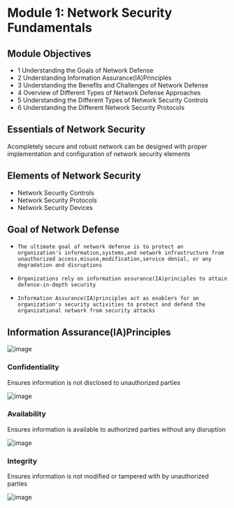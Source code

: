 # Module 1: Network Security Fundamentals

## Module Objectives
- 1 Understanding the Goals of Network Defense
- 2 Understanding Information Assurance(IA)Principles
- 3 Understanding the Benefits and Challenges of Network Defense
- 4 Overview of Different Types of Network Defense Approaches
- 5 Understanding the Different Types of Network Security Controls
- 6 Understanding the Different Network Security Protocols


## Essentials of Network Security

Acompletely secure and robust network can
be designed with proper implementation and
configuration of network security elements
 

## Elements of Network Security
- Network Security Controls
 - Network Security Protocols
 - Network Security Devices

## Goal of Network Defense

-  ` The ultimate goal of network defense is to protect an
  organization's information,systems,and network infrastructure
  from unauthorized access,misuse,modification,service denial,
  or any degradation and disruptions `
  
 -  ` Organizations rely on information assurance(IA)principles to
  attain defense-in-depth security `
  
  - `Information Assurance(IA)principles act as enablers for an
  organization's security activities to protect and defend the
  organizational network from security attacks `
  
 ## Information Assurance(IA)Principles
 
 ![image](https://user-images.githubusercontent.com/58091942/178809470-1d6e6aea-c71f-422e-91d9-4e619289fba7.png)

### Confidentiality
 Ensures information is not
 disclosed to unauthorized
 parties
 
 ![image](https://user-images.githubusercontent.com/58091942/178810163-9cfbdd33-3d50-464d-8e0f-769e5b339dca.png)

 
 ### Availability
  Ensures information is available
  to authorized parties without
  any disruption
  
![image](https://user-images.githubusercontent.com/58091942/178810291-04584d1b-6a82-446e-bd0e-0009bd54edc7.png)

### Integrity
Ensures information is not
modified or tampered with
by unauthorized parties

![image](https://user-images.githubusercontent.com/58091942/178810401-1a9feb2c-c011-4be6-9f90-32ba9355f679.png)


  
  
